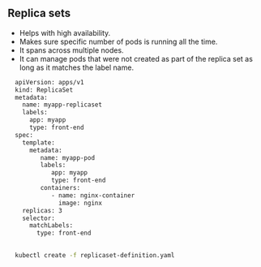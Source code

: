 ## Replica sets

- Helps with high availability. 
- Makes sure specific number of pods is running all the time.
- It spans across multiple nodes. 
- It can manage pods that were not created as part of the replica set as long as it matches the label name. 

```sh
  apiVersion: apps/v1
  kind: ReplicaSet
  metadata:
    name: myapp-replicaset
    labels:
      app: myapp
      type: front-end
  spec:
    template:
      metadata:
         name: myapp-pod
         labels:
            app: myapp
            type: front-end 
         containers:
            - name: nginx-container
              image: nginx
    replicas: 3
    selector:
      matchLabels:
        type: front-end 
 
```


```sh
  kubectl create -f replicaset-definition.yaml 
 
```

